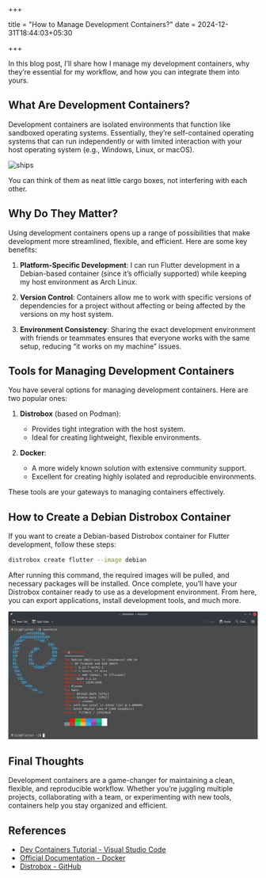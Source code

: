 +++

title = "How to Manage Development Containers?"
date = 2024-12-31T18:44:03+05:30

+++

In this blog post, I’ll share how I manage my development containers, why they’re essential for my workflow, and how you can integrate them into yours.

## What Are Development Containers?

Development containers are isolated environments that function like sandboxed operating systems. Essentially, they’re self-contained operating systems that can run independently or with limited interaction with your host operating system (e.g., Windows, Linux, or macOS).

![ships](https://upload.wikimedia.org/wikipedia/commons/f/f6/LMS_freight_containers_on_lorry_and_rail_wagon_%28CJ_Allen%2C_Steel_Highway%2C_1928%29.jpg)

You can think of them as neat little cargo boxes, not interfering with each other.

## Why Do They Matter?

Using development containers opens up a range of possibilities that make development more streamlined, flexible, and efficient. Here are some key benefits:

1. **Platform-Specific Development**: I can run Flutter development in a Debian-based container (since it’s officially supported) while keeping my host environment as Arch Linux.

2. **Version Control**: Containers allow me to work with specific versions of dependencies for a project without affecting or being affected by the versions on my host system.

3. **Environment Consistency**: Sharing the exact development environment with friends or teammates ensures that everyone works with the same setup, reducing “it works on my machine” issues.

## Tools for Managing Development Containers

You have several options for managing development containers. Here are two popular ones:

1. **Distrobox** (based on Podman):
   - Provides tight integration with the host system.
   - Ideal for creating lightweight, flexible environments.

2. **Docker**:
   - A more widely known solution with extensive community support.
   - Excellent for creating highly isolated and reproducible environments.

These tools are your gateways to managing containers effectively.

## How to Create a Debian Distrobox Container

If you want to create a Debian-based Distrobox container for Flutter development, follow these steps:

```bash
distrobox create flutter --image debian
```

After running this command, the required images will be pulled, and necessary packages will be installed. Once complete, you’ll have your Distrobox container ready to use as a development environment. From here, you can export applications, install development tools, and much more.

![neofetch](./neofetch-flutter.webp)

## Final Thoughts

Development containers are a game-changer for maintaining a clean, flexible, and reproducible workflow. Whether you’re juggling multiple projects, collaborating with a team, or experimenting with new tools, containers help you stay organized and efficient.

## References

- [Dev Containers Tutorial - Visual Studio Code](https://code.visualstudio.com/docs/devcontainers)
- [Official Documentation - Docker](https://docs.docker.com/)
- [Distrobox - GitHub](https://github.com/89luca89/distrobox)